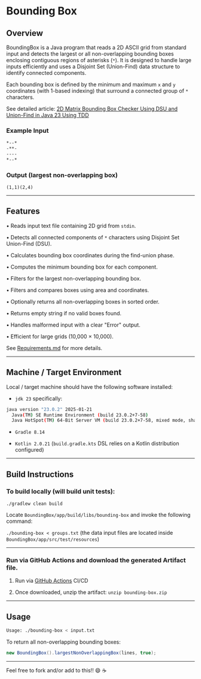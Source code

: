 # Bounding Box

## Overview

BoundingBox is a Java program that reads a 2D ASCII grid from standard input and detects 
the largest or all non-overlapping bounding boxes enclosing contiguous regions of asterisks (`*`). 
It is designed to handle large inputs efficiently and uses a Disjoint Set (Union-Find) data structure 
to identify connected components.

Each bounding box is defined by the minimum and maximum `x` and `y` coordinates 
(with 1-based indexing) that surround a connected group of `*` characters.

See detailed article: [2D Matrix Bounding Box Checker Using DSU and Union-Find in Java 23 Using TDD](https://unnsse.io/2025/05/boundingbox_05032025)

### Example Input

```txt
*--*
-**-
----
*--*
```
### Output (largest non-overlapping box)

`(1,1)(2,4)`

---

## Features

• Reads input text file containing 2D grid from `stdin`.

• Detects all connected components of `*` characters using Disjoint Set Union-Find (DSU).

• Calculates bounding box coordinates during the find-union phase.

• Computes the minimum bounding box for each component.

• Filters for the largest non-overlapping bounding box.

• Filters and compares boxes using area and coordinates.

• Optionally returns all non-overlapping boxes in sorted order.

• Returns empty string if no valid boxes found.

• Handles malformed input with a clear "Error" output.

• Efficient for large grids (10,000 × 10,000).

See [Requirements.md](Requirements.md) for more details.

---

## Machine / Target Environment

Local / target machine should have the following software installed:

* `jdk 23` specifically:

```bash
java version "23.0.2" 2025-01-21
  Java(TM) SE Runtime Environment (build 23.0.2+7-58)
  Java HotSpot(TM) 64-Bit Server VM (build 23.0.2+7-58, mixed mode, sharing)
```

* `Gradle 8.14`

* `Kotlin 2.0.21` (`build.gradle.kts` DSL relies on a Kotlin distribution configured)

---

## Build Instructions

### To build locally (will build unit tests):

`./gradlew clean build`

Locate `BoundingBox/app/build/libs/bounding-box` and invoke the following command:

`./bounding-box < groups.txt` (the data input files are located inside `BoundingBox/app/src/test/resources`)

---

### Run via GitHub Actions and download the generated Artifact file. 

1. Run via [GitHub Actions](https://github.com/unnsse/BoundingBox/actions) CI/CD

2. Once downloaded, unzip the artifact: `unzip bounding-box.zip`

---

## Usage 

```bash
Usage: ./bounding-box < input.txt
```
To return all non-overlapping bounding boxes:
```java
new BoundingBox().largestNonOverlappingBox(lines, true);

```

---

Feel free to fork and/or add to this!! :smile: :coffee: